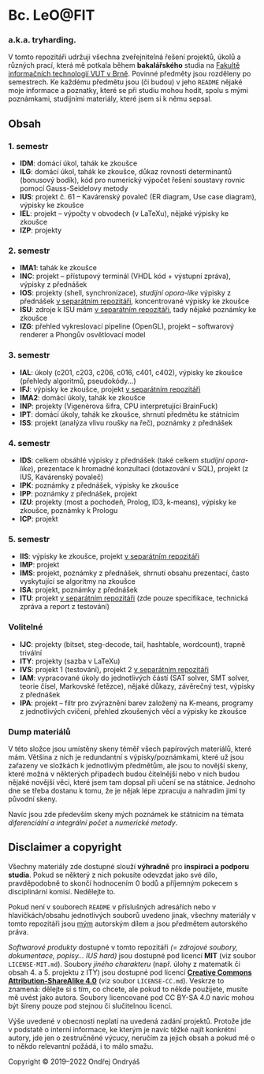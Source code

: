 # Bc. LeO@FIT
### a.k.a. tryharding.
V tomto repozitáři udržuji všechna zveřejnitelná řešení projektů, úkolů a různých prací, která mě potkala během **bakalářského** studia na [Fakultě informačních technologií VUT v Brně](https://fit.vut.cz). Povinné předměty jsou rozděleny po semestrech. Ke každému předmětu jsou (či budou) v jeho `README` nějaké moje informace a poznatky, které se při studiu mohou hodit, spolu s mými poznámkami, studijními materiály, které jsem si k němu sepsal.

## Obsah
### 1. semestr
- **IDM**: domácí úkol, tahák ke zkoušce
- **ILG**: domácí úkol, tahák ke zkoušce, důkaz rovnosti determinantů (bonusový bodík), kód pro numerický výpočet řešení soustavy rovnic pomocí Gauss-Seidelovy metody
- **IUS**: projekt č. 61 – Kavárenský povaleč (ER diagram, Use case diagram), výpisky ke zkoušce
- **IEL**: projekt – výpočty v obvodech (v LaTeXu), nějaké výpisky ke zkoušce
- **IZP**: projekty

### 2. semestr
- **IMA1**: tahák ke zkoušce
- **INC**: projekt – přístupový terminál (VHDL kód + výstupní zpráva), výpisky z přednášek
- **IOS**: projekty (shell, synchronizace), _studijní opora-like_ výpisky z přednášek [v separátním repozitáři](https://github.com/ondryaso/FIT-IOS-notes), koncentrované výpisky ke zkoušce
- **ISU**: zdroje k ISU mám [v separátním repozitáři](https://github.com/ondryaso/isu-examples), tady nějaké poznámky ke zkoušce
- **IZG**: přehled vykreslovací pipeline (OpenGL), projekt – softwarový renderer a Phongův osvětlovací model

### 3. semestr
- **IAL**: úkoly (c201, c203, c206, c016, c401, c402), výpisky ke zkoušce (přehledy algoritmů, pseudokódy...)
- **IFJ**: výpisky ke zkoušce, projekt [v separátním repozitáři](https://github.com/Adda0/ifj20-go-compiler)
- **IMA2**: domácí úkoly, tahák ke zkoušce
- **INP**: projekty (Vigenèrova šifra, CPU interpretující BrainFuck)
- **IPT**: domácí úkoly, tahák ke zkoušce, shrnutí předmětu ke státnicím
- **ISS**: projekt (analýza vlivu roušky na řeč), poznámky z přednášek

### 4. semestr
- **IDS**: celkem obsáhlé výpisky z přednášek (také celkem _studijní opora-like_), prezentace k hromadné konzultaci (dotazování v SQL), projekt (z IUS, Kavárenský povaleč)
- **IPK**: poznámky z přednášek, výpisky ke zkoušce
- **IPP**: poznámky z přednášek, projekt
- **IZU**: projekty (most a pochodeň, Prolog, ID3, k-means), výpisky ke zkoušce, poznámky k Prologu
- **ICP**: projekt

### 5. semestr
- **IIS**: výpisky ke zkoušce, projekt [v separátním repozitáři](https://github.com/su-fit-vut/kachna-online)
- **IMP**: projekt
- **IMS**: projekt, poznámky z přednášek, shrnutí obsahu prezentací, často vyskytující se algoritmy na zkoušce
- **ISA**: projekt, poznámky z přednášek
- **ITU**: projekt [v separátním repozitáři](https://github.com/su-fit-vut/kachna-online) (zde pouze specifikace, technická zpráva a report z testování)

### Volitelné
- **IJC**: projekty (bitset, steg-decode, tail, hashtable, wordcount), trapně trivální
- **ITY**: projekty (sazba v LaTeXu)
- **IVS**: projekt 1 (testování), projekt 2 [v separátním repozitáři](https://github.com/FrNecas/SunnyCalc)
- **IAM**: vypracované úkoly do jednotlivých částí (SAT solver, SMT solver, teorie čísel, Markovské řetězce), nějaké důkazy, závěrečný test, výpisky z přednášek
- **IPA**: projekt – filtr pro zvýraznění barev založený na K-means, programy z jednotlivých cvičení, přehled zkoušených věcí a výpisky ke zkoušce

### Dump materiálů
V této složce jsou umístěny skeny téměř všech papírových materiálů, které mám. Většina z nich je redundantní s výpisky/poznámkami, které už jsou zařazeny ve složkách k jednotlivým předmětům, ale jsou to novější skeny, které možná v některých případech budou čitelnější nebo v nich budou nějaké novější věci, které jsem tam dopsal při učení se na státnice. Jednoho dne se třeba dostanu k tomu, že je nějak lépe zpracuju a nahradím jimi ty původní skeny.

Navíc jsou zde především skeny mých poznámek ke státnicím na témata _diferenciální a integrální počet_ a _numerické metody_. 

## Disclaimer a copyright
Všechny materiály zde dostupné slouží **výhradně** pro **inspiraci a podporu studia**. Pokud se některý z nich pokusíte odevzdat jako své dílo, pravděpodobně to skončí hodnocením 0 bodů a příjemným pokecem s disciplinární komisí. Nedělejte to.

Pokud není v souborech `README` v příslušných adresářích nebo v hlavičkách/obsahu jednotlivých souborů uvedeno jinak, všechny materiály v tomto repozitáři jsou [mým](mailto:xondry02@stud.fit.vutbr.cz) autorským dílem a jsou předmětem autorského práva.

_Softwarové produkty_ dostupné v tomto repozitáři _(= zdrojové soubory, dokumentace, popisy… IUS hard)_ jsou dostupné pod licencí **MIT** (viz soubor `LICENSE-MIT.md`). Soubory _jiného charakteru_ (např. úlohy z matematik či obsah 4. a 5. projektu z ITY) jsou dostupné pod licencí [**Creative Commons Attribution-ShareAlike 4.0**](https://creativecommons.org/licenses/by-sa/4.0/) (viz soubor `LICENSE-CC.md`). Veskrze to znamená: dělejte si s tím, co chcete, ale pokud to někde použijete, musíte mě uvést jako autora. Soubory licencované pod CC BY-SA 4.0 navíc mohou být šíreny pouze pod stejnou či slučitelnou licencí.

Výše uvedené v obecnosti neplatí na uvedená zadání projektů. Protože jde v podstatě o interní informace, ke kterým je navíc těžké najít konkrétní autory, jde jen o zestručněné výcucy, neručím za jejich obsah a pokud mě o to někdo relevantní požádá, i to málo smažu.

Copyright © 2019–2022 Ondřej Ondryáš
